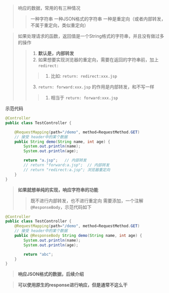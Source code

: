 > 响应的数据，常用的有三种情况
>> 一种字符串
>> 一种JSON格式的字符串
>> 一种是重定向（或者内部转发，不属于重定向，类似重定向）


> 如果处理请求的函数，返回值是一个String格式的字符串，并且没有做过多的操作
>> 1. **默认是，内部转发**
>> 2. 如果想要实现浏览器的重定向，需要在返回的字符串前，加上`redirect:`
>>> 1. 比如: `return: redirect:xxx.jsp`
>> 3. `return: forward:xxx.jsp` 的作用是内部转发，和不写一样
>>> 1. 相当于 `return: forward:xxx.jsp`

示范代码
```java
@Controller
public class TestController {

    @RequestMapping(path="/demo", method=RequestMethod.GET)
    // 接受 header中的某个数据
    public String demo(String name, int age) {
        System.out.println(name);
        System.out.println(age);

        return "a.jsp";   // 内部转发
        // return "forward:a.jsp";  // 内部转发
        // return "redirect:a.jsp"; 浏览器重定向
    }
}
```



> **如果就想单纯的实现，响应字符串的功能**
>> 既不进行内部转发，也不进行重定向
>> 需要添加，一个注解`@ResponseBody`，示范代码如下
```java
@Controller
public class TestController {
    @RequestMapping(path="/demo", method=RequestMethod.GET)
    // 接受 header中的某个数据
    public @ResponseBody String demo(String name, int age) {
        System.out.println(name);
        System.out.println(age);

        return "abc";
    }
}
```


> **响应JSON格式的数据，后续介绍**



> **可以使用原生的response进行响应，但是通常不这么干**